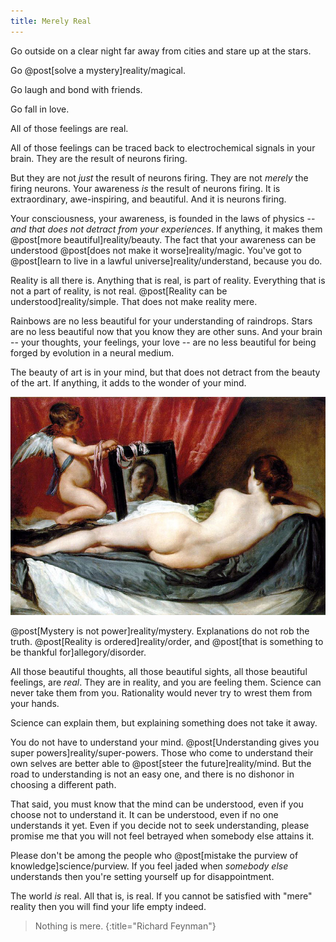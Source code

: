 ```yaml
---
title: Merely Real
---
```

Go outside on a clear night far away from cities and stare up at the stars.

Go @post[solve a mystery]reality/magical.

Go laugh and bond with friends.

Go fall in love.

All of those feelings are real.

All of those feelings can be traced back to electrochemical signals in your brain. They are the result of neurons firing.

But they are not *just* the result of neurons firing. They are not *merely* the firing neurons. Your awareness *is* the result of neurons firing. It is extraordinary, awe-inspiring, and beautiful. And it is neurons firing.

Your consciousness, your awareness, is founded in the laws of physics -- *and that does not detract from your experiences*. If anything, it makes them @post[more beautiful]reality/beauty. The fact that your awareness can be understood @post[does not make it worse]reality/magic. You've got to @post[learn to live in a lawful universe]reality/understand, because you do.

Reality is all there is. Anything that is real, is part of reality. Everything that is not a part of reality, is not real. @post[Reality can be understood]reality/simple. That does not make reality mere.

Rainbows are no less beautiful for your understanding of raindrops. Stars are no less beautiful now that you know they are other suns. And your brain -- your thoughts, your feelings, your love -- are no less beautiful for being forged by evolution in a neural medium.

The beauty of art is in your mind, but that does not detract from the beauty of the art. If anything, it adds to the wonder of your mind.

![Venus at her Mirror](/images/venus-mirror.jpg)

@post[Mystery is not power]reality/mystery. Explanations do not rob the truth. @post[Reality is ordered]reality/order, and @post[that is something to be thankful for]allegory/disorder.

All those beautiful thoughts, all those beautiful sights, all those beautiful feelings, are *real*. They are in reality, and you are feeling them. Science can never take them from you. Rationality would never try to wrest them from your hands.

Science can explain them, but explaining something does not take it away.

You do not have to understand your mind. @post[Understanding gives you super powers]reality/super-powers. Those who come to understand their own selves are better able to @post[steer the future]reality/mind. But the road to understanding is not an easy one, and there is no dishonor in choosing a different path.

That said, you must know that the mind can be understood, even if you choose not to understand it. It can be understood, even if no one understands it yet. Even if you decide not to seek understanding, please promise me that you will not feel betrayed when somebody else attains it.

Please don't be among the people who @post[mistake the purview of knowledge]science/purview. If you feel jaded when *somebody else* understands then you're setting yourself up for disappointment.

The world *is* real. All that is, is real. If you cannot be satisfied with "mere" reality then you will find your life empty indeed.

> Nothing is mere.
{:title="Richard Feynman"}
